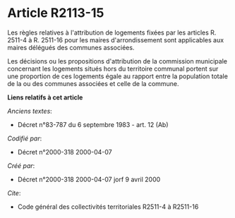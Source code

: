 # Article R2113-15

Les règles relatives à l'attribution de logements fixées par les articles R. 2511-4 à R. 2511-16 pour les maires
d'arrondissement sont applicables aux maires délégués des communes associées.

Les décisions ou les propositions d'attribution de la commission municipale concernant les logements situés hors du
territoire communal portent sur une proportion de ces logements égale au rapport entre la population totale de la ou des
communes associées et celle de la commune.

**Liens relatifs à cet article**

_Anciens textes_:

  - Décret n°83-787 du 6 septembre 1983 - art. 12 (Ab)

_Codifié par_:

  - Décret n°2000-318 2000-04-07

_Créé par_:

  - Décret n°2000-318 2000-04-07 jorf 9 avril 2000

_Cite_:

  - Code général des collectivités territoriales R2511-4 à R2511-16
